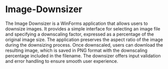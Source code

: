 # Image-Downsizer
The Image Downsizer is a WinForms application that allows users to downsize images. It provides a simple interface for selecting an image file and specifying a downscaling factor, expressed as a percentage of the original image size. The application preserves the aspect ratio of the image during the downsizing process. Once downscaled, users can download the resulting image, which is saved in PNG format with the downscaling percentage included in the filename. The downsizer offers input validation and error handling to ensure smooth user experience.
